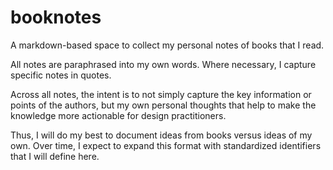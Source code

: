 # booknotes
A markdown-based space to collect my personal notes of books that I read.

All notes are paraphrased into my own words. Where necessary, I capture specific notes in quotes.

Across all notes, the intent is to not simply capture the key information or points of the authors, but my own personal thoughts that help to make the knowledge more actionable for design practitioners.

Thus, I will do my best to document ideas from books versus ideas of my own. Over time, I expect to expand this format with standardized identifiers that I will define here.
